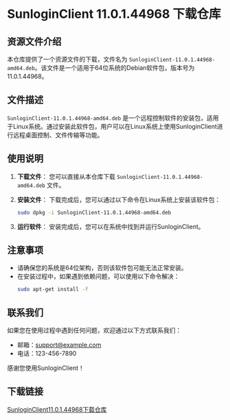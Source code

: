 # SunloginClient 11.0.1.44968 下载仓库

## 资源文件介绍

本仓库提供了一个资源文件的下载，文件名为 `SunloginClient-11.0.1.44968-amd64.deb`。该文件是一个适用于64位系统的Debian软件包，版本号为11.0.1.44968。

## 文件描述

`SunloginClient-11.0.1.44968-amd64.deb` 是一个远程控制软件的安装包，适用于Linux系统。通过安装此软件包，用户可以在Linux系统上使用SunloginClient进行远程桌面控制、文件传输等功能。

## 使用说明

1. **下载文件**：
   您可以直接从本仓库下载 `SunloginClient-11.0.1.44968-amd64.deb` 文件。

2. **安装文件**：
   下载完成后，您可以通过以下命令在Linux系统上安装该软件包：
   ```bash
   sudo dpkg -i SunloginClient-11.0.1.44968-amd64.deb
   ```

3. **运行软件**：
   安装完成后，您可以在系统中找到并运行SunloginClient。

## 注意事项

- 请确保您的系统是64位架构，否则该软件包可能无法正常安装。
- 在安装过程中，如果遇到依赖问题，可以使用以下命令解决：
  ```bash
  sudo apt-get install -f
  ```

## 联系我们

如果您在使用过程中遇到任何问题，欢迎通过以下方式联系我们：
- 邮箱：support@example.com
- 电话：123-456-7890

感谢您使用SunloginClient！

## 下载链接

[SunloginClient11.0.1.44968下载仓库](https://pan.quark.cn/s/4b2089234b1d)
